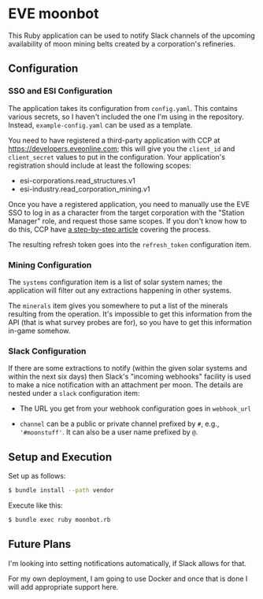 # EVE moonbot

This Ruby application can be used to notify Slack channels of the upcoming
availability of moon mining belts created by a corporation's refineries.

## Configuration

### SSO and ESI Configuration

The application takes its configuration from `config.yaml`. This contains
various secrets, so I haven't included the one I'm using in the repository.
Instead, `example-config.yaml` can be used as a template.

You need to have registered a third-party application with CCP
at <https://developers.eveonline.com>; this will give
you the `client_id` and `client_secret` values to put in the configuration.
Your application's registration should include at least the following scopes:

* esi-corporations.read_structures.v1
* esi-industry.read_corporation_mining.v1

Once you have a registered application, you need to manually use the EVE SSO
to log in as a character from the target corporation with the "Station Manager"
role, and request those same scopes. If you don't know how to do this, CCP
have [a step-by-step article](https://developers.eveonline.com/blog/article/sso-to-authenticated-calls)
covering the process.

The resulting refresh token goes into the
`refresh_token` configuration item.

### Mining Configuration

The `systems` configuration item is a list of solar system names; the
application will filter out any extractions happening in other systems.

The `minerals` item gives you somewhere to put a list of the minerals resulting
from the operation. It's impossible to get this information from the API
(that is what survey probes are for), so you have to get this information
in-game somehow.

### Slack Configuration

If there are some extractions to notify (within the given solar systems and
within the next six days) then Slack's "incoming webhooks" facility is used
to make a nice notification with an attachment per moon. The details are
nested under a `slack` configuration item:

* The URL you get from your webhook configuration goes in `webhook_url`

* `channel` can be a public or private channel prefixed by `#`, e.g.,
  `'#moonstuff'`. It can also be a user name prefixed by `@`.

## Setup and Execution

Set up as follows:

```bash
$ bundle install --path vendor
```

Execute like this:

```bash
$ bundle exec ruby moonbot.rb
```

## Future Plans

I'm looking into setting notifications automatically, if Slack allows for that.

For my own deployment, I am going to use Docker and once that is done I will
add appropriate support here.

